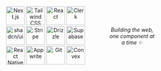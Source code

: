 
<div style="display: flex; align-items: center; gap: 20px; padding: 20px 40px;">
<div align="center">
  <img src="https://cdn.jsdelivr.net/gh/devicons/devicon/icons/nextjs/nextjs-original.svg" alt="Next.js" width="50" height="50"/>
  <img src="https://cdn.jsdelivr.net/gh/devicons/devicon/icons/tailwindcss/tailwindcss-original.svg" alt="Tailwind CSS" width="50" height="50"/>
  <img src="https://cdn.jsdelivr.net/gh/devicons/devicon/icons/react/react-original.svg" alt="React" width="50" height="50"/>
  <img src="https://img.clerk.com/static/logo-light-mode-400x400.png" alt="Clerk" width="50" height="50"/>
  <img src="https://ui.shadcn.com/apple-touch-icon.png" alt="shadcn/ui" width="50" height="50"/>
  <img src="https://images.ctfassets.net/fzn2n1nzq965/HTTOloNPhisV9P4hlMPNA/cacf1bb88b9fc492dfad34378d844280/Stripe_icon_-_square.svg" alt="Stripe" width="50" height="50"/>
  <img src="https://cdn.jsdelivr.net/gh/devicons/devicon/icons/postgresql/postgresql-original.svg" alt="Drizzle" width="50" height="50"/>
  <img src="https://supabase.com/favicon/favicon.ico" alt="Supabase" width="50" height="50"/>
  <img src="https://cdn.jsdelivr.net/gh/devicons/devicon/icons/react/react-original.svg" alt="React Native" width="50" height="50"/>
  <img src="https://appwrite.io/images/logos/appwrite.svg" alt="Appwrite" width="50" height="50"/>
  <img src="https://cdn.jsdelivr.net/gh/devicons/devicon/icons/git/git-original.svg" alt="Git" width="50" height="50"/>
  <img src="https://convex.dev/favicon.ico" alt="Convex" width="50" height="50"/>
</div>
<br/>

<div align="center">
  <i>Building the web, one component at a time ✨</i>
</div>
